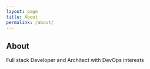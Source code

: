 ```yaml
---
layout: page
title: About
permalink: /about/
---
```


## About

Full stack Developer and Architect with DevOps interests

